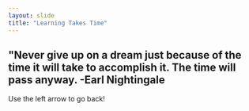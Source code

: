 ```yaml
---
layout: slide
title: "Learning Takes Time"
---
```

"Never give up on a dream just because of the time it will take to accomplish it. The time will pass anyway. -Earl Nightingale
---

Use the left arrow to go back!

